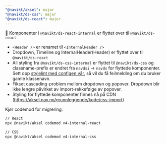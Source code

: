 ```yaml
---
"@navikt/aksel": major
"@navikt/ds-css": major
"@navikt/ds-react": major
---
```


:truck: Komponenter i `@navikt/ds-react-internal` er flyttet over til `@navikt/ds-react`

- `<Header />` er renamet til `<InternalHeader />`
- Dropdown, Timeline og InternalHeader(Header) er flyttet over til `@navikt/ds-react`
- All styling fra `@navikt/ds-css-internal` er flyttet til `@navikt/ds-css` og classname-prefix er endret fra `navdsi` -> `navds` for flyttede komponenter. Sett opp [stylelint med configen vår](https://aksel.nav.no/grunnleggende/kode/stylelint), så vil du få feilmelding om du bruker gamle klassenavn.
- Fikset cascading-problem mellom dropdown og popover. Dropdown blir ikke lengre påvirket av import-rekkefølge av popover.
- Styling for flyttede komponenter finnes nå på CDN (https://aksel.nav.no/grunnleggende/kode/css-import)

Kjør codemod for migrering:

```bash
// React
npx @navikt/aksel codemod v4-internal-react

// CSS
npx @navikt/aksel codemod v4-internal-css
```
